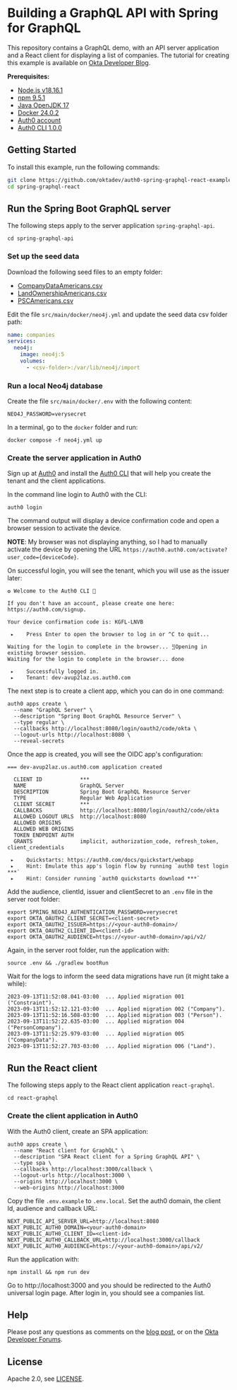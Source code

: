 # Building a GraphQL API with Spring for GraphQL

This repository contains a GraphQL demo, with an API server application and a React client for displaying a list of companies. The tutorial for creating this example is available on [Okta Developer Blog]().

**Prerequisites:**

- [Node.js v18.16.1](https://docs.npmjs.com/downloading-and-installing-node-js-and-npm)
- [npm 9.5.1](https://docs.npmjs.com/downloading-and-installing-node-js-and-npm)
- [Java OpenJDK 17](https://jdk.java.net/java-se-ri/17)
- [Docker 24.0.2](https://docs.docker.com/desktop/)
- [Auth0 account](https://auth0.com/signup)
- [Auth0 CLI 1.0.0](https://github.com/auth0/auth0-cli#installation)


## Getting Started

To install this example, run the following commands:

```bash
git clone https://github.com/oktadev/auth0-spring-graphql-react-example.git spring-graphql-react
cd spring-graphql-react
```

## Run the Spring Boot GraphQL server

The following steps apply to the server application `spring-graphql-api`.

```shell
cd spring-graphql-api
```

### Set up the seed data

Download the following seed files to an empty folder:

- [CompanyDataAmericans.csv](https://guides.neo4j.com/ukcompanies/data/CompanyDataAmericans.csv)
- [LandOwnershipAmericans.csv](https://guides.neo4j.com/ukcompanies/data/LandOwnershipAmericans.csv)
- [PSCAmericans.csv](https://guides.neo4j.com/ukcompanies/data/PSCAmericans.csv)

Edit the file `src/main/docker/neo4j.yml` and update the seed data csv folder path:

```yml
name: companies
services:
  neo4j:
    image: neo4j:5
    volumes:
      - <csv-folder>:/var/lib/neo4j/import
```


### Run a local Neo4j database

Create the file `src/main/docker/.env` with the following content:

```shell
NEO4J_PASSWORD=verysecret
```

In a terminal, go to the `docker` folder and run:

```shell
docker compose -f neo4j.yml up
```


### Create the server application in Auth0

Sign up at [Auth0](https://auth0.com/signup) and install the [Auth0 CLI](https://github.com/auth0/auth0-cli) that will help you create the tenant and the client applications.

In the command line login to Auth0 with the CLI:

```shell
auth0 login
```

The command output will display a device confirmation code and open a browser session to activate the device.

**NOTE**: My browser was not displaying anything, so I had to manually activate the device by opening the URL `https://auth0.auth0.com/activate?user_code={deviceCode}`.

On successful login, you will see the tenant, which you will use as the issuer later:

```
✪ Welcome to the Auth0 CLI 🎊

If you don't have an account, please create one here: https://auth0.com/signup.

Your device confirmation code is: KGFL-LNVB

 ▸    Press Enter to open the browser to log in or ^C to quit...

Waiting for the login to complete in the browser... ⣻Opening in existing browser session.
Waiting for the login to complete in the browser... done

 ▸    Successfully logged in.
 ▸    Tenant: dev-avup2laz.us.auth0.com
```

The next step is to create a client app, which you can do in one command:

```shell
auth0 apps create \
  --name "GraphQL Server" \
  --description "Spring Boot GraphQL Resource Server" \
  --type regular \
  --callbacks http://localhost:8080/login/oauth2/code/okta \
  --logout-urls http://localhost:8080 \
  --reveal-secrets
```

Once the app is created, you will see the OIDC app's configuration:

```
=== dev-avup2laz.us.auth0.com application created

  CLIENT ID            ***
  NAME                 GraphQL Server
  DESCRIPTION          Spring Boot GraphQL Resource Server
  TYPE                 Regular Web Application
  CLIENT SECRET        ***
  CALLBACKS            http://localhost:8080/login/oauth2/code/okta
  ALLOWED LOGOUT URLS  http://localhost:8080
  ALLOWED ORIGINS
  ALLOWED WEB ORIGINS
  TOKEN ENDPOINT AUTH
  GRANTS               implicit, authorization_code, refresh_token, client_credentials

 ▸    Quickstarts: https://auth0.com/docs/quickstart/webapp
 ▸    Hint: Emulate this app's login flow by running `auth0 test login ***`
 ▸    Hint: Consider running `auth0 quickstarts download ***`
```


Add the audience, clientId, issuer and clientSecret to an `.env` file in the server root folder:

```shell
export SPRING_NEO4J_AUTHENTICATION_PASSWORD=verysecret
export OKTA_OAUTH2_CLIENT_SECRET=<client-secret>
export OKTA_OAUTH2_ISSUER=https://<your-auth0-domain>/
export OKTA_OAUTH2_CLIENT_ID=<client-id>
export OKTA_OAUTH2_AUDIENCE=https://<your-auth0-domain>/api/v2/
```

Again, in the server root folder, run the application with:

```shell
source .env && ./gradlew bootRun
```

Wait for the logs to inform the seed data migrations have run (it might take a while):

```
2023-09-13T11:52:08.041-03:00  ... Applied migration 001 ("Constraint").
2023-09-13T11:52:12.121-03:00  ... Applied migration 002 ("Company").
2023-09-13T11:52:16.508-03:00  ... Applied migration 003 ("Person").
2023-09-13T11:52:22.635-03:00  ... Applied migration 004 ("PersonCompany").
2023-09-13T11:52:25.979-03:00  ... Applied migration 005 ("CompanyData").
2023-09-13T11:52:27.703-03:00  ... Applied migration 006 ("Land").
```


## Run the React client

The following steps apply to the React client application `react-graphql`.

```shell
cd react-graphql
```

### Create the client application in Auth0

With the Auth0 client, create an SPA application:

```shell
auth0 apps create \
  --name "React client for GraphQL" \
  --description "SPA React client for a Spring GraphQL API" \
  --type spa \
  --callbacks http://localhost:3000/callback \
  --logout-urls http://localhost:3000 \
  --origins http://localhost:3000 \
  --web-origins http://localhost:3000
```

Copy the file `.env.example` to `.env.local`. Set the auth0 domain, the client Id, audience and callback URL:

```shell
NEXT_PUBLIC_API_SERVER_URL=http://localhost:8080
NEXT_PUBLIC_AUTH0_DOMAIN=<your-auth0-domain>
NEXT_PUBLIC_AUTH0_CLIENT_ID=<client-id>
NEXT_PUBLIC_AUTH0_CALLBACK_URL=http://localhost:3000/callback
NEXT_PUBLIC_AUTH0_AUDIENCE=https://<your-auth0-domain>/api/v2/
```

Run the application with:

```
npm install && npm run dev
```

Go to http://localhost:3000 and you should be redirected to the Auth0 universal login page. After login in, you should see a companies list.


## Help

Please post any questions as comments on the [blog post](), or on the [Okta Developer Forums](https://devforum.okta.com/).

## License

Apache 2.0, see [LICENSE](LICENSE).
